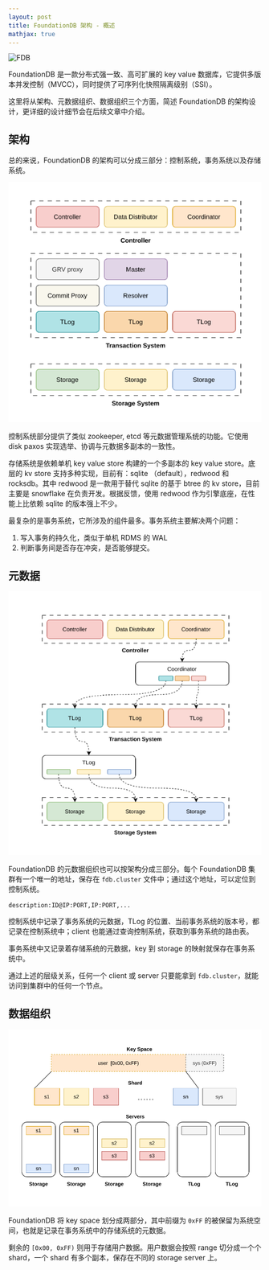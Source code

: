 ```yaml
---
layout: post
title: FoundationDB 架构 - 概述
mathjax: true
---
```


![FDB](https://www.foundationdb.org/assets/images/logo@2x-e7437ad1.png)

FoundationDB 是一款分布式强一致、高可扩展的 key value 数据库，它提供多版本并发控制（MVCC），同时提供了可序列化快照隔离级别（SSI）。

这里将从架构、元数据组织、数据组织三个方面，简述 FoundationDB 的架构设计，更详细的设计细节会在后续文章中介绍。

## 架构

总的来说，FoundationDB 的架构可以分成三部分：控制系统，事务系统以及存储系统。

![FoundationDB Architecture](FDB-arch-overview-imgs/architecture.png)

控制系统部分提供了类似 zookeeper, etcd 等元数据管理系统的功能。它使用 disk paxos 实现选举、协调与元数据多副本的一致性。

存储系统是依赖单机 key value store 构建的一个多副本的 key value store。底层的 kv store 支持多种实现，目前有：sqlite （default），redwood 和 rocksdb。其中 redwood 是一款用于替代 sqlite 的基于 btree 的 kv store，目前主要是 snowflake 在负责开发。根据反馈，使用 redwood 作为引擎底座，在性能上比依赖 sqlite 的版本强上不少。

最复杂的是事务系统，它所涉及的组件最多。事务系统主要解决两个问题：
1. 写入事务的持久化，类似于单机 RDMS 的 WAL
2. 判断事务间是否存在冲突，是否能够提交。

## 元数据

![Metadata](FDB-arch-overview-imgs/metadata.png)

FoundationDB 的元数据组织也可以按架构分成三部分。每个 FoundationDB 集群有一个唯一的地址，保存在 `fdb.cluster` 文件中；通过这个地址，可以定位到控制系统。

```
description:ID@IP:PORT,IP:PORT,...
```

控制系统中记录了事务系统的元数据，TLog 的位置、当前事务系统的版本号，都记录在控制系统中；client 也能通过查询控制系统，获取到事务系统的路由表。

事务系统中又记录着存储系统的元数据，key 到 storage 的映射就保存在事务系统中。

通过上述的层级关系，任何一个 client 或 server 只要能拿到 `fdb.cluster`，就能访问到集群中的任何一个节点。

## 数据组织

![Key space](FDB-arch-overview-imgs/keyspace.png)

FoundationDB 将 key space 划分成两部分，其中前缀为 `0xFF` 的被保留为系统空间，也就是记录在事务系统中的存储系统的元数据。

剩余的 `[0x00, 0xFF)` 则用于存储用户数据。用户数据会按照 range 切分成一个个 shard，一个 shard 有多个副本，保存在不同的 storage server 上。
